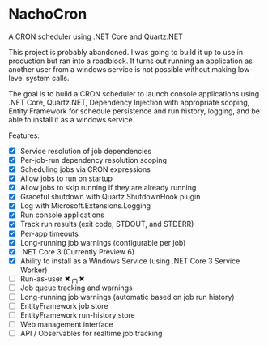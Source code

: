 # NachoCron
A CRON scheduler using .NET Core and Quartz.NET

This project is probably abandoned. I was going to build it up to use in production but ran into a roadblock. It turns out running an application as another user from a windows service is not possible without making low-level system calls.

The goal is to build a CRON scheduler to launch console applications using .NET Core, Quartz.NET, Dependency Injection with appropriate scoping, Entity Framework for schedule persistence and run history, logging, and be able to install it as a windows service.

Features:
- [x] Service resolution of job dependencies
- [x] Per-job-run dependency resolution scoping
- [x] Scheduling jobs via CRON expressions
- [x] Allow jobs to run on startup
- [x] Allow jobs to skip running if they are already running
- [x] Graceful shutdown with Quartz ShutdownHook plugin
- [x] Log with Microsoft.Extensions.Logging
- [x] Run console applications
- [x] Track run results (exit code, STDOUT, and STDERR)
- [x] Per-app timeouts
- [x] Long-running job warnings (configurable per job)
- [x] .NET Core 3 (Currently Preview 6)
- [x] Ability to install as a Windows Service (using .NET Core 3 Service Worker)
- [ ] Run-as-user ✖╭╮✖
- [ ] Job queue tracking and warnings
- [ ] Long-running job warnings (automatic based on job run history)
- [ ] EntityFramework job store
- [ ] EntityFramework run-history store
- [ ] Web management interface
- [ ] API / Observables for realtime job tracking
